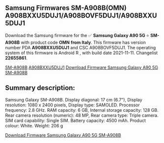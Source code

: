 <h2>Samsung Firmwares SM-A908B(OMN) A908BXXU5DUJ1/A908BOVF5DUJ1/A908BXXU5DUJ1</h2>
Download the Samsung firmware for the ✅ <strong>Samsung Galaxy A90 5G </strong> ⭐ <strong>SM-A908B</strong> with product code <strong>OMN</strong> <strong> from Italy</strong>. This firmware has version number PDA <strong>A908BXXU5DUJ1</strong> and CSC A908BOVF5DUJ1. The operating system of this firmware is Android R , with build date 2021-11-11. Changelist <strong>22655861</strong>.


[SM-A908B](https://samfirm.shop/samsung/model/SM-A908B)
[A908BXXU5DUJ1](https://samfirm.shop/samsung/pda/A908BXXU5DUJ1)
[Download Firmware Samsung Galaxy A90 5G SM-A908B](https://samfirm.shop/samsung/firmware/473967)
<h2>Summary description:</h2>
<p>Samsung Galaxy SM-A908B. Display diagonal: 17 cm (6.7"), Display resolution: 1080 x 2400 pixels, Display type: SAMOLED. Processor frequency: 2.8 GHz. RAM capacity: 6 GB, Internal storage capacity: 128 GB. Rear camera resolution (numeric): 48 MP, Rear camera type: Triple camera. SIM card capability: Single SIM. Battery capacity: 4500 mAh. Product colour: White. Weight: 206 g</p>


[Download Firmware Samsung Galaxy A90 5G SM-A908B](https://samfirm.shop/samsung/firmware/473967)
